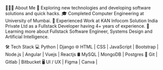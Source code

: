 👨🏻‍💻 About Me
🤔   Exploring new technologies and developing software solutions and quick hacks.
🎓   Completed Computer Engineering at University of Mumbai.
💼   Experienced Work at KAN Infocom Solution India Private Ltd  as a Fullstack Developer having 4+ years of experience.
🌱   Learning more about Fullstack Software Engineer, Systems Design and Artificial Intelligence.

🛠 Tech Stack
💻   Python | Django
🌐   HTML | CSS | JavaScript | Bootstrap | Node.js | Angular | Vuejs | Reactjs
🛢   MySQL | MongoDB | Postgres
🔧   Git | Gitlab | Bitbucket
🖥   UI / UX | Figma | Canva |

<!---
suyogpawar460/suyogpawar460 is a ✨ special ✨ repository because its `README.md` (this file) appears on your GitHub profile.
You can click the Preview link to take a look at your changes.
--->
